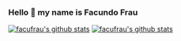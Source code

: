 ### Hello 👋 my name is Facundo Frau

[![facufrau's github stats](https://github-readme-stats.vercel.app/api?username=facufrau&show_icons=true&theme=midnight-purple&count_private=true)](https://github.com/anuraghazra/github-readme-stats)
[![facufrau's github stats](https://github-readme-stats.vercel.app/api/top-langs?username=facufrau&layout=compact&theme=midnight-purple&count_private=true)](https://github.com/anuraghazra/github-readme-stats)

<!--
**facufrau/facufrau** is a ✨ _special_ ✨ repository because its `README.md` (this file) appears on your GitHub profile.

Here are some ideas to get you started:

- 🔭 I’m currently working on ...
- 🌱 I’m currently learning ...
- 👯 I’m looking to collaborate on ...
- 🤔 I’m looking for help with ...
- 💬 Ask me about ...
- 📫 How to reach me: ...
- 😄 Pronouns: ...
- ⚡ Fun fact: ...
-->

